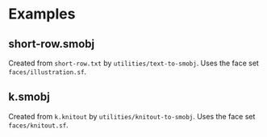 # Examples

## short-row.smobj
Created from `short-row.txt` by `utilities/text-to-smobj`. Uses the face set `faces/illustration.sf`.

## k.smobj
Created from `k.knitout` by `utilities/knitout-to-smobj`. Uses the face set `faces/knitout.sf`.

